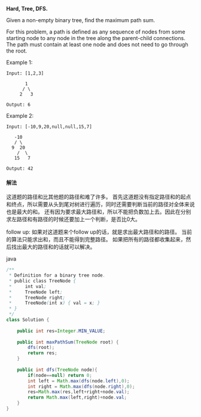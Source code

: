 **Hard,
Tree, DFS.**

Given a non-empty binary tree, find the maximum path sum.

For this problem, a path is defined as any sequence of nodes from some starting node to any node in the tree along the parent-child connections. The path must contain at least one node and does not need to go through the root.

Example 1:
```
Input: [1,2,3]

       1
      / \
     2   3

Output: 6
```
Example 2:
```
Input: [-10,9,20,null,null,15,7]

   -10
   / \
  9  20
    /  \
   15   7

Output: 42
```


#### 解法

这道题的路径和比其他题的路径和难了许多。
首先这道题没有指定路径和的起点和终点，所以需要从头到尾对树进行遍历，同时还需要判断当前的路径对全体来说也是最大的和。
还有因为要求最大路径和，所以不能把负数加上去。因此在分别求左路径和有路径的时候还要加上一个判断，是否比0大。


follow up:
如果对这道题来个follow up的话，就是求出最大路径和的路径。
当前的算法只能求出和，而且不能得到完整路径。
如果把所有的路径都收集起来，然后找出最大的路径和的话就可以解决。

java
```java
/**
 * Definition for a binary tree node.
 * public class TreeNode {
 *     int val;
 *     TreeNode left;
 *     TreeNode right;
 *     TreeNode(int x) { val = x; }
 * }
 */
class Solution {
    
    public int res=Integer.MIN_VALUE;
    
    public int maxPathSum(TreeNode root) {
        dfs(root);
        return res;
    }
    
    public int dfs(TreeNode node){
        if(node==null) return 0;
        int left = Math.max(dfs(node.left),0);
        int right = Math.max(dfs(node.right),0);
        res=Math.max(res,left+right+node.val);
        return Math.max(left,right)+node.val;
    }
}
```